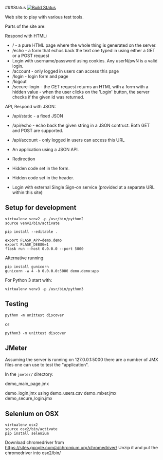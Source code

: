 ###Status
[![Build Status](https://travis-ci.org/szabgab/python-test-site.png)](https://travis-ci.org/szabgab/python-test-site)

Web site to play with various test tools.

Parts of the site are:

Respond with HTML:

* /     - a pure HTML page where the whole thing is generated on the server.
* /echo - a form that echos back the text one typed in using either a GET or a POST request
* Login with username/password using cookies. Any userN/pwN is a valid login.
* /account - only logged in users can access this page
* /login   - login form and page
* /logout
* /secure-login  - the GET request returns an HTML with a form with a hidden value
           - when the user clicks on the 'Login' button, the server checks if the given id was returned.

API, Respond with JSON:

* /api/static  - a fixed JSON
* /api/echo    - echo back the given string in a JSON contruct. Both GET and POST are supported.
* /api/account - only logged in users can access this URL



* An application using a JSON API.
* Redirection
* Hidden code set in the form.
* Hidden code set in the header.
* Login with external Single Sign-on service (provided at a separate URL within this site)




Setup for development
----------------------
```
virtualenv venv2 -p /usr/bin/python2
source venv2/bin/activate

pip install --editable .

export FLASK_APP=demo.demo
export FLASK_DEBUG=1
flask run --host 0.0.0.0 --port 5000
```

Alternative running

```
pip install gunicorn
gunicorn -w 4 -b 0.0.0.0:5000 demo.demo:app
```


For Python 3 start with:

```
virtualenv venv3 -p /usr/bin/python3
```


Testing
------------

```
python -m unittest discover
```

or

```
python3 -m unittest discover
```

JMeter
-----------
Assuming the server is running on 127.0.0.1:5000 there are a number of JMX files
one can use to test the "application".

In the `jmeter/` directory:

demo_main_page.jmx

demo_login.jmx      using demo_users.csv
demo_mixer.jmx
demo_secure_login.jmx


Selenium on OSX
----------------


```
virtualenv osx2
source osx2/bin/activate
pip install selenium
```

Download chromedriver from https://sites.google.com/a/chromium.org/chromedriver/
Unzip it and put the chromedriver into osx2/bin/

